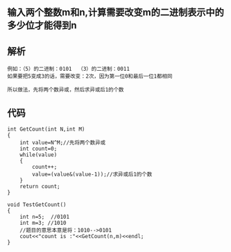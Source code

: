 ## 输入两个整数m和n,计算需要改变m的二进制表示中的多少位才能得到n

## 解析

    例如：（5）的二进制：0101  （3）的二进制：0011
    如果要把5变成3的话，需要改变：2次，因为第一位0和最后一位1都相同
    
    所以做法，先将两个数异或，然后求异或后1的个数
    
## 代码

    int GetCount(int N,int M)  
    {  
        int value=N^M;//先将两个数异或  
        int count=0;  
        while(value)  
        {  
            count++;  
            value=(value&(value-1));//求异或后1的个数  
        }  
        return count;  
    }  
      
    void TestGetCount()  
    {  
        int n=5;  //0101  
        int m=3; //1010  
        //题目的意思本意是将：1010-->0101  
        cout<<"count is :"<<GetCount(n,m)<<endl;  
    } 